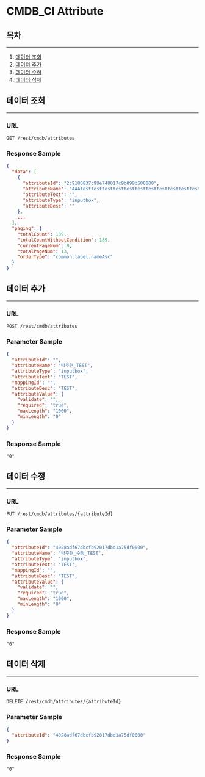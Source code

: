# CMDB_CI Attribute


## 목차

---

1. [데이터 조회](#데이터-조회)
2. [데이터 추가](#데이터-추가)
3. [데이터 수정](#데이터-수정)
4. [데이터 삭제](#데이터-삭제)

## 데이터 조회

---

### URL
```
GET /rest/cmdb/attributes
```

### Response Sample

```json
{
  "data": [
    {
      "attributeId": "2c9180837c99e748017c9b099d500000",
      "attributeName": "AAAtesttesttesttesttesttesttesttesttesttesttesttesttesttesttesttesttesttesttesttesttesttesttesttestt",
      "attributeText": "",
      "attributeType": "inputbox",
      "attributeDesc": ""
    },
    ...
  ],
  "paging": {
    "totalCount": 189,
    "totalCountWithoutCondition": 189,
    "currentPageNum": 0,
    "totalPageNum": 13,
    "orderType": "common.label.nameAsc"
  }
}
```

## 데이터 추가

---

### URL
```
POST /rest/cmdb/attributes
```

### Parameter Sample

```json
{
  "attributeId": "",
  "attributeName": "박주현_TEST",
  "attributeType": "inputbox",
  "attributeText": "TEST",
  "mappingId": "",
  "attributeDesc": "TEST",
  "attributeValue": {
    "validate": "",
    "required": "true",
    "maxLength": "1000",
    "minLength": "0"
  }
}
```

### Response Sample

```
"0"
```

## 데이터 수정

---

### URL
```
PUT /rest/cmdb/attributes/{attributeId}
```

### Parameter Sample

```json
{
  "attributeId": "4028adf67dbcfb92017dbd1a75df0000",
  "attributeName": "박주현_수정_TEST",
  "attributeType": "inputbox",
  "attributeText": "TEST",
  "mappingId": "",
  "attributeDesc": "TEST",
  "attributeValue": {
    "validate": "",
    "required": "true",
    "maxLength": "1000",
    "minLength": "0"
  }
}
```

### Response Sample

```
"0"
```

## 데이터 삭제

---

### URL
```
DELETE /rest/cmdb/attributes/{attributeId}
```

### Parameter Sample

```json
{
  "attributeId": "4028adf67dbcfb92017dbd1a75df0000"
}
```

### Response Sample

```
"0"
```
